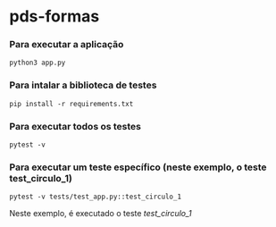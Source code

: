 # pds-formas

### Para executar a aplicação

`python3 app.py`


### Para intalar a biblioteca de testes

`pip install -r requirements.txt`


### Para executar todos os testes

`pytest -v`


### Para executar um teste específico (neste exemplo, o teste test_circulo_1)

`pytest -v tests/test_app.py::test_circulo_1`

Neste exemplo, é executado o teste *test_circulo_1*
